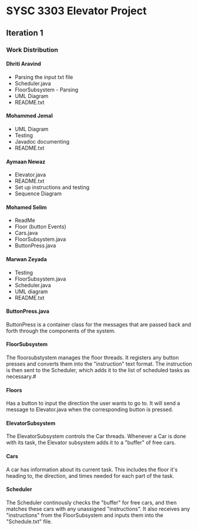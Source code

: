 # SYSC 3303 Elevator Project

## Iteration 1
### Work Distribution
#### Dhriti Aravind
- Parsing the input txt file
- Scheduler.java
- FloorSubsystem - Parsing
- UML Diagram
- README.txt

#### Mohammed Jemal
- UML Diagram
- Testing
- Javadoc documenting
- README.txt

#### Aymaan Newaz
- Elevator.java
- README.txt
- Set up instructions and testing
- Sequence Diagram

#### Mohamed Selim
- ReadMe
- Floor (button Events)
- Cars.java
- FloorSubsystem.java
- ButtonPress.java

#### Marwan Zeyada
- Testing
- FloorSubsystem.java
- Scheduler.java
- UML diagram
- README.txt

#### ButtonPress.java
ButtonPress is a container class for the messages that are passed back and forth through the components of the system. 

#### FloorSubsystem
The floorsubstystem manages the floor threads. It registers any button presses and converts them into the "instruction" text format. The instruction is then sent to the Scheduler,
which adds it to the list of scheduled tasks as necessary.#

#### Floors
Has a button to input the direction the user wants to go to. It will send a message to Elevator.java when the corresponding button is pressed.

#### ElevatorSubsystem
The ElevatorSubsystem controls the Car threads. Whenever a Car is done with its task, the Elevator subsystem adds it to a "buffer" of free cars.

#### Cars
A car has information about its current task. This includes the floor it's heading to, the direction, and times needed for each part of the task.

#### Scheduler
The Scheduler continously checks the "buffer" for free cars, and then matches these cars with any unassigned "instructions".
It also receives any "instructions" from the FloorSubsystem and inputs them into the "Schedule.txt" file.

